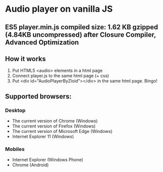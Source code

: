 # Audio player on vanilla JS

## ES5 player.min.js compiled size: 1.62 KB gzipped (4.84KB uncompressed) after Closure Compiler, Advanced Optimization

<h2>How it works</h2>   
<ol>
  <li>Put HTML5 &lt;audio&gt; elements in a html page</li>
  <li>Connect player.js to the same html page (+ css)</li>
  <li>Put &lt;div id="AudioPlayerByZloid"&gt;&lt;/div&gt; in the same html page. Bingo!</li>
</ol>

<h2>Supported browsers:</h2>
<h3>Desktop</h3>
<ul>
  <li>The current version of Chrome (Windows)</li>
  <li>The current version of Firefox (Windows)</li>
  <li>The current version of Microsoft Edge (Windows)</li>
  <li>Internet Explorer 11 (Windows)</li>
</ul>
<h3>Mobiles</h3>
<ul>
  <li>Internet Explorer (Windows Phone)</li>
  <li>Chrome (Android)</li>
</ul>
